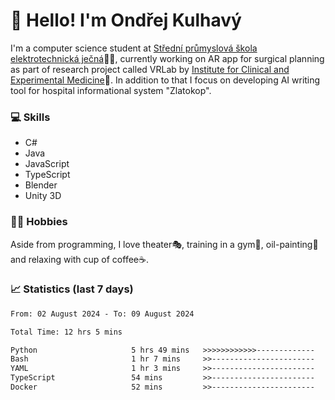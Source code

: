 # 👋 Hello! I'm Ondřej Kulhavý

I'm a computer science student at [Střední průmyslová škola elektrotechnická ječná](https://www.spsejecna.cz/)👨‍🎓, currently working on AR app for surgical planning as part of research project called VRLab by [Institute for Clinical and Experimental Medicine](https://www.ikem.cz/en/)🏥.
In addition to that I focus on developing AI writing tool for hospital informational system "Zlatokop".

### 💻 Skills
- C#
- Java
- JavaScript
- TypeScript
- Blender
- Unity 3D

### 🏋️‍♂️ Hobbies

Aside from programming, I love theater🎭, training in a gym💪, oil-painting🎨 and relaxing with cup of coffee☕.
### 📈 Statistics (last 7 days)
<!--START_SECTION:waka-->

```txt
From: 02 August 2024 - To: 09 August 2024

Total Time: 12 hrs 5 mins

Python                     5 hrs 49 mins   >>>>>>>>>>>>-------------   48.15 %
Bash                       1 hr 7 mins     >>-----------------------   09.31 %
YAML                       1 hr 3 mins     >>-----------------------   08.81 %
TypeScript                 54 mins         >>-----------------------   07.56 %
Docker                     52 mins         >>-----------------------   07.18 %
```

<!--END_SECTION:waka-->




